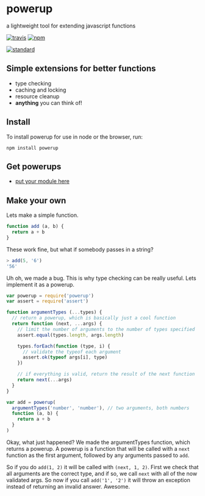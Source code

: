 # powerup
a lightweight tool for extending javascript functions

[![travis](https://img.shields.io/travis/devTristan/powerup.svg?style=flat)](https://travis-ci.org/devTristan/powerup)
[![npm](https://img.shields.io/npm/v/powerup.svg?style=flat)](https://npmjs.org/package/powerup)

[![standard](https://cdn.rawgit.com/feross/standard/master/badge.svg)](https://github.com/feross/standard)

## Simple extensions for better functions

* type checking
* caching and locking
* resource cleanup
* **anything** you can think of!

## Install

To install powerup for use in node or the browser, run:

```console
npm install powerup
```

## Get powerups

- [put your module here](https://github.com/devTristan/powerup/edit/master/README.md)

## Make your own

Lets make a simple function.

```javascript
function add (a, b) {
  return a + b
}
```

These work fine, but what if somebody passes in a string?

```javascript
> add(5, '6')
'56'
```

Uh oh, we made a bug. This is why type checking can be really useful. Lets implement it as a powerup.

```javascript
var powerup = require('powerup')
var assert = require('assert')

function argumentTypes (...types) {
  // return a powerup, which is basically just a cool function
  return function (next, ...args) {
    // limit the number of arguments to the number of types specified
    assert.equal(types.length, args.length)

    types.forEach(function (type, i) {
      // validate the typeof each argument
      assert.ok(typeof args[i], type)
    })

    // if everything is valid, return the result of the next function
    return next(...args)
  }
}

var add = powerup(
  argumentTypes('number', 'number'), // two arguments, both numbers
  function (a, b) {
    return a + b
  }
)
```

Okay, what just happened? We made the argumentTypes function, which returns a powerup. A powerup is a function that will be called with a `next` function as the first argument, followed by any arguments passed to `add`.

So if you do `add(1, 2)` it will be called with `(next, 1, 2)`. First we check that all arguments are the correct type, and if so, we call `next` with all of the now validated args. So now if you call `add('1', '2')` it will throw an exception instead of returning an invalid answer. Awesome.
